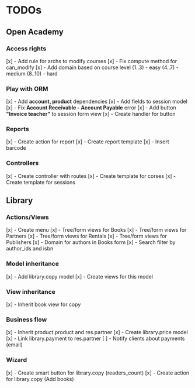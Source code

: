 # TODOs

## Open Academy

### Access rights

[x] - Add rule for archs to modify courses
[x] - Fix compute method for can_modify
[x] - Add domain based on course level (1..3) - easy (4..7) - medium (8..10) - hard

### Play with ORM

[x] - Add **account, product** dependencies
[x] - Add fields to session model
[x] - Fix **Account Receivable - Account Payable** error
[x] - Add button **"Invoice teacher"** to session form view
[x] - Create handler for button

### Reports

[x] - Create action for report
[x] - Create report template
[x] - Insert barcode

### Controllers

[x] - Create controller with routes
[x] - Create template for corses
[x] - Create template for sessions

## Library

### Actions/Views

[x] - Create menu
[x] - Tree/form views for Books
[x] - Tree/form views for Partners
[x] - Tree/form views for Rentals
[x] - Tree/form views for Publishers
[x] - Domain for authors in Books form
[x] - Search filter by author_ids and isbn

### Model inheritance

[x] - Add library.copy model
[x] - Create views for this model

### View inheritance

[x] - Inherit book view for copy

### Business flow

[x] - Inherit product.product and res.partner
[x] - Create library.price model
[x] - Link library.payment to res.partner
[ ] - Notify clients about payments (email)

### Wizard

[x] - Create smart button for library.copy (readers_count)
[x] - Create action for library.copy (Add books)
